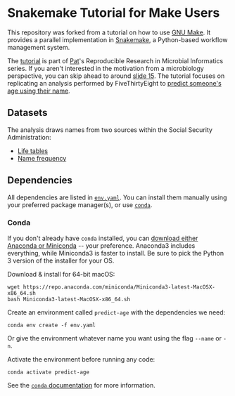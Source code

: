 # Snakemake Tutorial for Make Users

This repository was forked from a tutorial on how to use [GNU Make](https://www.gnu.org/software/make/). It provides a parallel implementation in [Snakemake](https://snakemake.readthedocs.io/en/stable/index.html), a Python-based workflow management system.

The [tutorial](http://www.riffomonas.org/tutorials/make/#1) is part of [Pat](https://github.com/pschloss)'s Reproducible Research in Microbial Informatics series. If you aren't interested in the motivation from a microbiology perspective, you can skip ahead to around [slide 15](http://www.riffomonas.org/tutorials/make/#22). The tutorial focuses on replicating an analysis performed by FiveThirtyEight to [predict someone's age using their name](http://fivethirtyeight.com/features/how-to-tell-someones-age-when-all-you-know-is-her-name/).

## Datasets

The analysis draws names from two sources within the Social Security Administration:
* [Life tables](http://www.ssa.gov/oact/NOTES/as120/LifeTables_Tbl_7.html)
* [Name frequency](https://www.ssa.gov/oact/babynames/limits.html)

## Dependencies

All dependencies are listed in [`env.yaml`](env.yaml). You can install them manually using your preferred package manager(s), or use [`conda`](https://docs.conda.io/projects/conda/en/latest/index.html).

### Conda

If you don't already have `conda` installed, you can [download either Anaconda or Miniconda](https://docs.conda.io/projects/conda/en/latest/user-guide/install/download.html) -- your preference. Anaconda3 includes everything, while Miniconda3 is faster to install. Be sure to pick the Python 3 version of the installer for your OS.

Download & install for 64-bit macOS:
```
wget https://repo.anaconda.com/miniconda/Miniconda3-latest-MacOSX-x86_64.sh
bash Miniconda3-latest-MacOSX-x86_64.sh
```

Create an environment called `predict-age` with the dependencies we need:
```
conda env create -f env.yaml
```
Or give the environment whatever name you want using the flag `--name` or `-n`.

Activate the environment before running any code:
```
conda activate predict-age
```

See the [`conda` documentation](https://docs.conda.io/projects/conda/en/latest/user-guide/index.html) for more information.
